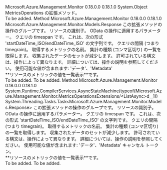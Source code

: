 <Type Name="MetricsOperationsExtensions" FullName="Microsoft.Azure.Management.Monitor.MetricsOperationsExtensions">
  <TypeSignature Language="C#" Value="public static class MetricsOperationsExtensions" />
  <TypeSignature Language="ILAsm" Value=".class public auto ansi abstract sealed beforefieldinit MetricsOperationsExtensions extends System.Object" />
  <TypeSignature Language="DocId" Value="T:Microsoft.Azure.Management.Monitor.MetricsOperationsExtensions" />
  <TypeSignature Language="VB.NET" Value="Public Module MetricsOperationsExtensions" />
  <TypeSignature Language="F#" Value="type MetricsOperationsExtensions = class" />
  <AssemblyInfo>
    <AssemblyName>Microsoft.Azure.Management.Monitor</AssemblyName>
    <AssemblyVersion>0.18.0.0</AssemblyVersion>
    <AssemblyVersion>0.18.1.0</AssemblyVersion>
  </AssemblyInfo>
  <Base>
    <BaseTypeName>System.Object</BaseTypeName>
  </Base>
  <Interfaces />
  <Docs>
    <summary>
            MetricsOperations の拡張メソッド。
            </summary>
    <remarks>To be added.</remarks>
  </Docs>
  <Members>
    <Member MemberName="List">
      <MemberSignature Language="C#" Value="public static Microsoft.Azure.Management.Monitor.Models.Response List (this Microsoft.Azure.Management.Monitor.IMetricsOperations operations, string resourceUri, Microsoft.Rest.Azure.OData.ODataQuery&lt;Microsoft.Azure.Management.Monitor.Models.MetadataValue&gt; odataQuery = null, string timespan = null, Nullable&lt;TimeSpan&gt; interval = null, string metric = null, string aggregation = null, Nullable&lt;Microsoft.Azure.Management.Monitor.Models.ResultType&gt; resultType = null);" />
      <MemberSignature Language="ILAsm" Value=".method public static hidebysig class Microsoft.Azure.Management.Monitor.Models.Response List(class Microsoft.Azure.Management.Monitor.IMetricsOperations operations, string resourceUri, class Microsoft.Rest.Azure.OData.ODataQuery`1&lt;class Microsoft.Azure.Management.Monitor.Models.MetadataValue&gt; odataQuery, string timespan, valuetype System.Nullable`1&lt;valuetype System.TimeSpan&gt; interval, string metric, string aggregation, valuetype System.Nullable`1&lt;valuetype Microsoft.Azure.Management.Monitor.Models.ResultType&gt; resultType) cil managed" />
      <MemberSignature Language="DocId" Value="M:Microsoft.Azure.Management.Monitor.MetricsOperationsExtensions.List(Microsoft.Azure.Management.Monitor.IMetricsOperations,System.String,Microsoft.Rest.Azure.OData.ODataQuery{Microsoft.Azure.Management.Monitor.Models.MetadataValue},System.String,System.Nullable{System.TimeSpan},System.String,System.String,System.Nullable{Microsoft.Azure.Management.Monitor.Models.ResultType})" />
      <MemberSignature Language="VB.NET" Value="&lt;Extension()&gt;&#xA;Public Function List (operations As IMetricsOperations, resourceUri As String, Optional odataQuery As ODataQuery(Of MetadataValue) = null, Optional timespan As String = null, Optional interval As Nullable(Of TimeSpan) = null, Optional metric As String = null, Optional aggregation As String = null, Optional resultType As Nullable(Of ResultType) = null) As Response" />
      <MemberSignature Language="F#" Value="static member List : Microsoft.Azure.Management.Monitor.IMetricsOperations * string * Microsoft.Rest.Azure.OData.ODataQuery&lt;Microsoft.Azure.Management.Monitor.Models.MetadataValue&gt; * string * Nullable&lt;TimeSpan&gt; * string * string * Nullable&lt;Microsoft.Azure.Management.Monitor.Models.ResultType&gt; -&gt; Microsoft.Azure.Management.Monitor.Models.Response" Usage="Microsoft.Azure.Management.Monitor.MetricsOperationsExtensions.List (operations, resourceUri, odataQuery, timespan, interval, metric, aggregation, resultType)" />
      <MemberType>Method</MemberType>
      <AssemblyInfo>
        <AssemblyName>Microsoft.Azure.Management.Monitor</AssemblyName>
        <AssemblyVersion>0.18.0.0</AssemblyVersion>
        <AssemblyVersion>0.18.1.0</AssemblyVersion>
      </AssemblyInfo>
      <ReturnValue>
        <ReturnType>Microsoft.Azure.Management.Monitor.Models.Response</ReturnType>
      </ReturnValue>
      <Parameters>
        <Parameter Name="operations" Type="Microsoft.Azure.Management.Monitor.IMetricsOperations" RefType="this" />
        <Parameter Name="resourceUri" Type="System.String" />
        <Parameter Name="odataQuery" Type="Microsoft.Rest.Azure.OData.ODataQuery&lt;Microsoft.Azure.Management.Monitor.Models.MetadataValue&gt;" />
        <Parameter Name="timespan" Type="System.String" />
        <Parameter Name="interval" Type="System.Nullable&lt;System.TimeSpan&gt;" />
        <Parameter Name="metric" Type="System.String" />
        <Parameter Name="aggregation" Type="System.String" />
        <Parameter Name="resultType" Type="System.Nullable&lt;Microsoft.Azure.Management.Monitor.Models.ResultType&gt;" />
      </Parameters>
      <Docs>
        <param name="operations">
            この拡張メソッドの操作のグループです。
            </param>
        <param name="resourceUri">
            リソースの識別子。
            </param>
        <param name="odataQuery">
            OData の操作に適用するパラメーター。
            </param>
        <param name="timespan">
            クエリの timespan です。 これは、次の形式 'startDateTime_ISO/endDateTime_ISO' の文字列です。
            </param>
        <param name="interval">
            クエリの間隔 (つまり timegrain)。
            </param>
        <param name="metric">
            取得するメトリックの名前。
            </param>
        <param name="aggregation">
            集計の種類 (コンマ区切り) の一覧を取得します。
            </param>
        <param name="resultType">
            収集されたデータのセットが減少します。 許可されている構文は、操作によって異なります。 詳細については、操作の説明を参照してください。 使用可能な値が含まれます: 'データ'、'Metadata'
            </param>
        <summary>
            **リソースのメトリックの値を一覧表示**です。
            </summary>
        <returns>To be added.</returns>
        <remarks>To be added.</remarks>
      </Docs>
    </Member>
    <Member MemberName="ListAsync">
      <MemberSignature Language="C#" Value="public static System.Threading.Tasks.Task&lt;Microsoft.Azure.Management.Monitor.Models.Response&gt; ListAsync (this Microsoft.Azure.Management.Monitor.IMetricsOperations operations, string resourceUri, Microsoft.Rest.Azure.OData.ODataQuery&lt;Microsoft.Azure.Management.Monitor.Models.MetadataValue&gt; odataQuery = null, string timespan = null, Nullable&lt;TimeSpan&gt; interval = null, string metric = null, string aggregation = null, Nullable&lt;Microsoft.Azure.Management.Monitor.Models.ResultType&gt; resultType = null, System.Threading.CancellationToken cancellationToken = null);" />
      <MemberSignature Language="ILAsm" Value=".method public static hidebysig class System.Threading.Tasks.Task`1&lt;class Microsoft.Azure.Management.Monitor.Models.Response&gt; ListAsync(class Microsoft.Azure.Management.Monitor.IMetricsOperations operations, string resourceUri, class Microsoft.Rest.Azure.OData.ODataQuery`1&lt;class Microsoft.Azure.Management.Monitor.Models.MetadataValue&gt; odataQuery, string timespan, valuetype System.Nullable`1&lt;valuetype System.TimeSpan&gt; interval, string metric, string aggregation, valuetype System.Nullable`1&lt;valuetype Microsoft.Azure.Management.Monitor.Models.ResultType&gt; resultType, valuetype System.Threading.CancellationToken cancellationToken) cil managed" />
      <MemberSignature Language="DocId" Value="M:Microsoft.Azure.Management.Monitor.MetricsOperationsExtensions.ListAsync(Microsoft.Azure.Management.Monitor.IMetricsOperations,System.String,Microsoft.Rest.Azure.OData.ODataQuery{Microsoft.Azure.Management.Monitor.Models.MetadataValue},System.String,System.Nullable{System.TimeSpan},System.String,System.String,System.Nullable{Microsoft.Azure.Management.Monitor.Models.ResultType},System.Threading.CancellationToken)" />
      <MemberSignature Language="F#" Value="static member ListAsync : Microsoft.Azure.Management.Monitor.IMetricsOperations * string * Microsoft.Rest.Azure.OData.ODataQuery&lt;Microsoft.Azure.Management.Monitor.Models.MetadataValue&gt; * string * Nullable&lt;TimeSpan&gt; * string * string * Nullable&lt;Microsoft.Azure.Management.Monitor.Models.ResultType&gt; * System.Threading.CancellationToken -&gt; System.Threading.Tasks.Task&lt;Microsoft.Azure.Management.Monitor.Models.Response&gt;" Usage="Microsoft.Azure.Management.Monitor.MetricsOperationsExtensions.ListAsync (operations, resourceUri, odataQuery, timespan, interval, metric, aggregation, resultType, cancellationToken)" />
      <MemberType>Method</MemberType>
      <AssemblyInfo>
        <AssemblyName>Microsoft.Azure.Management.Monitor</AssemblyName>
        <AssemblyVersion>0.18.0.0</AssemblyVersion>
        <AssemblyVersion>0.18.1.0</AssemblyVersion>
      </AssemblyInfo>
      <Attributes>
        <Attribute>
          <AttributeName>System.Runtime.CompilerServices.AsyncStateMachine(typeof(Microsoft.Azure.Management.Monitor.MetricsOperationsExtensions/&lt;ListAsync&gt;d__1))</AttributeName>
        </Attribute>
      </Attributes>
      <ReturnValue>
        <ReturnType>System.Threading.Tasks.Task&lt;Microsoft.Azure.Management.Monitor.Models.Response&gt;</ReturnType>
      </ReturnValue>
      <Parameters>
        <Parameter Name="operations" Type="Microsoft.Azure.Management.Monitor.IMetricsOperations" RefType="this" />
        <Parameter Name="resourceUri" Type="System.String" />
        <Parameter Name="odataQuery" Type="Microsoft.Rest.Azure.OData.ODataQuery&lt;Microsoft.Azure.Management.Monitor.Models.MetadataValue&gt;" />
        <Parameter Name="timespan" Type="System.String" />
        <Parameter Name="interval" Type="System.Nullable&lt;System.TimeSpan&gt;" />
        <Parameter Name="metric" Type="System.String" />
        <Parameter Name="aggregation" Type="System.String" />
        <Parameter Name="resultType" Type="System.Nullable&lt;Microsoft.Azure.Management.Monitor.Models.ResultType&gt;" />
        <Parameter Name="cancellationToken" Type="System.Threading.CancellationToken" />
      </Parameters>
      <Docs>
        <param name="operations">
            この拡張メソッドの操作のグループです。
            </param>
        <param name="resourceUri">
            リソースの識別子。
            </param>
        <param name="odataQuery">
            OData の操作に適用するパラメーター。
            </param>
        <param name="timespan">
            クエリの timespan です。 これは、次の形式 'startDateTime_ISO/endDateTime_ISO' の文字列です。
            </param>
        <param name="interval">
            クエリの間隔 (つまり timegrain)。
            </param>
        <param name="metric">
            取得するメトリックの名前。
            </param>
        <param name="aggregation">
            集計の種類 (コンマ区切り) の一覧を取得します。
            </param>
        <param name="resultType">
            収集されたデータのセットが減少します。 許可されている構文は、操作によって異なります。 詳細については、操作の説明を参照してください。 使用可能な値が含まれます: 'データ'、'Metadata'
            </param>
        <param name="cancellationToken">
            キャンセル トークン。
            </param>
        <summary>
            **リソースのメトリックの値を一覧表示**です。
            </summary>
        <returns>To be added.</returns>
        <remarks>To be added.</remarks>
      </Docs>
    </Member>
  </Members>
</Type>